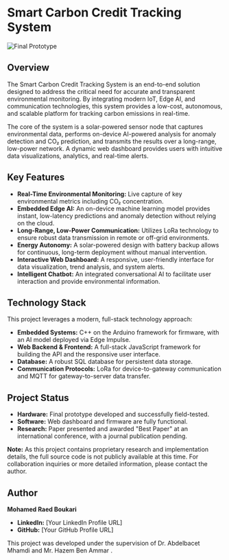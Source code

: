 # Smart Carbon Credit Tracking System

![Final Prototype](images/prototype.jpg) <!-- **Action:** Add a good photo of your prototype to an 'images' folder in your repo -->


## Overview

The Smart Carbon Credit Tracking System is an end-to-end solution designed to address the critical need for accurate and transparent environmental monitoring. By integrating modern IoT, Edge AI, and communication technologies, this system provides a low-cost, autonomous, and scalable platform for tracking carbon emissions in real-time.

The core of the system is a solar-powered sensor node that captures environmental data, performs on-device AI-powered analysis for anomaly detection and CO₂ prediction, and transmits the results over a long-range, low-power network. A dynamic web dashboard provides users with intuitive data visualizations, analytics, and real-time alerts.

## Key Features

-   **Real-Time Environmental Monitoring:** Live capture of key environmental metrics including CO₂ concentration.
-   **Embedded Edge AI:** An on-device machine learning model provides instant, low-latency predictions and anomaly detection without relying on the cloud.
-   **Long-Range, Low-Power Communication:** Utilizes LoRa technology to ensure robust data transmission in remote or off-grid environments.
-   **Energy Autonomy:** A solar-powered design with battery backup allows for continuous, long-term deployment without manual intervention.
-   **Interactive Web Dashboard:** A responsive, user-friendly interface for data visualization, trend analysis, and system alerts.
-   **Intelligent Chatbot:** An integrated conversational AI to facilitate user interaction and provide environmental information.

## Technology Stack

This project leverages a modern, full-stack technology approach:

-   **Embedded Systems:** C++ on the Arduino framework for firmware, with an AI model deployed via Edge Impulse.
-   **Web Backend & Frontend:** A full-stack JavaScript framework for building the API and the responsive user interface.
-   **Database:** A robust SQL database for persistent data storage.
-   **Communication Protocols:** LoRa for device-to-gateway communication and MQTT for gateway-to-server data transfer.

## Project Status

-   **Hardware:** Final prototype developed and successfully field-tested.
-   **Software:** Web dashboard and firmware are fully functional.
-   **Research:** Paper presented and awarded "Best Paper" at an international conference, with a journal publication pending.

**Note:** As this project contains proprietary research and implementation details, the full source code is not publicly available at this time. For collaboration inquiries or more detailed information, please contact the author.

## Author

**Mohamed Raed Boukari**

-   **LinkedIn:** [Your LinkedIn Profile URL]
-   **GitHub:** [Your GitHub Profile URL]

This project was developed under the supervision of Dr. Abdelbacet Mhamdi  and Mr. Hazem Ben Ammar .

